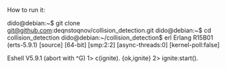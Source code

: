 How to run it:

dido@debian:~$ git clone git@github.com:deqnstoqnov/collision_detection.git
dido@debian:~$ cd collision_detection
dido@debian:~/collision_detection$ erl
Erlang R15B01 (erts-5.9.1) [source] [64-bit] [smp:2:2] [async-threads:0] [kernel-poll:false]

Eshell V5.9.1  (abort with ^G)
1> c(ignite). 
{ok,ignite}
2> ignite:start().
